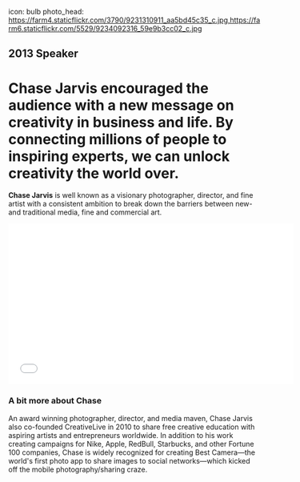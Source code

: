 icon: bulb
photo_head: https://farm4.staticflickr.com/3790/9231310911_aa5bd45c35_c.jpg,https://farm6.staticflickr.com/5529/9234092316_59e9b3cc02_c.jpg

## 2013 Speaker

# Chase Jarvis encouraged the audience with a new message on creativity in business and life. By connecting millions of people to inspiring experts, we can unlock creativity the world over.

<div class="line-canvas"></div>

**Chase Jarvis** is well known as a visionary photographer, director, and fine artist with a consistent ambition to break down the barriers between new- and traditional media, fine and commercial art.

<div class="line-canvas"></div>

<iframe src="//player.vimeo.com/video/70285966?byline=0&amp;portrait=0&amp;color=adbf27" width="570" height="321" frameborder="0" webkitallowfullscreen mozallowfullscreen allowfullscreen></iframe>

<div class="line-canvas"></div>

### A bit more about Chase

An award winning photographer, director, and media maven, Chase Jarvis also co-founded CreativeLive in 2010 to share free creative education with aspiring artists and entrepreneurs worldwide. In addition to his work creating campaigns for Nike, Apple, RedBull, Starbucks, and other Fortune 100 companies, Chase is widely recognized for creating Best Camera—the world's first photo app to share images to social networks—which kicked off the mobile photography/sharing craze.
